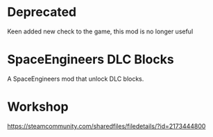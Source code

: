 ﻿# Deprecated
Keen added new check to the game, this mod is no longer useful

# SpaceEngineers DLC Blocks
A SpaceEngineers mod that unlock DLC blocks.

# Workshop
https://steamcommunity.com/sharedfiles/filedetails/?id=2173444800
